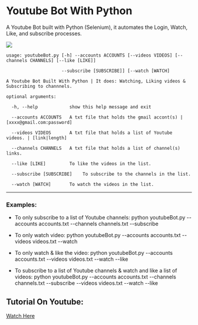 # Youtube Bot With Python
A Youtube Bot built with Python (Selenium), it automates the Login, Watch, Like, and subscribe processes. 

![](https://i.ibb.co/ZhYWcK3/Pink-and-Purple-Sporty-Gradient-Fitness-You-Tube-Thumbnail.png)
```
usage: youtubeBot.py [-h] --accounts ACCOUNTS [--videos VIDEOS] [--channels CHANNELS] [--like [LIKE]]

                     --subscribe [SUBSCRIBE]] [--watch [WATCH]

A Youtube Bot Built With Python | It does: Watching, Liking videos & Subscribing to channnels.

optional arguments:

  -h, --help            show this help message and exit
  
  --accounts ACCOUNTS   A txt file that holds the gmail accont(s) | [xxxx@gmail.com:password]
  
  --videos VIDEOS       A txt file that holds a list of Youtube videos. | [link|length]
  
  --channels CHANNELS   A txt file that holds a list of channel(s) links.
  
  --like [LIKE]         To like the videos in the list.
  
  --subscribe [SUBSCRIBE]    To subscribe to the channels in the list.
                        
  --watch [WATCH]       To watch the videos in the list.
```
---
### Examples:

- To only subscribe to a list of Youtube channels: python youtubeBot.py --accounts accounts.txt --channels channels.txt --subscribe 

- To only watch video: python youtubeBot.py --accounts accounts.txt --videos videos.txt --watch

- To only watch & like the video: python youtubeBot.py --accounts accounts.txt --videos videos.txt --watch --like

- To subscribe to a list of Youtube channels & watch and like a list of videos: python youtubeBot.py --accounts accounts.txt --channels channels.txt --subscribe  --videos videos.txt --watch --like

## Tutorial On Youtube:
[Watch Here]()
